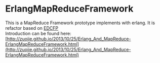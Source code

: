 ErlangMapReduceFramework
========================

This is a MapReduce Framework prototype implements with erlang. It is refactor based on [EDCFP](https://github.com/zuojie/EDCFP)   
Introduction can be found here:   
[http://zuojie.github.io/2013/10/25/Erlang_And_MapReduce-ErlangMapReduceFramework.html](http://zuojie.github.io/2013/10/25/Erlang_And_MapReduce-ErlangMapReduceFramework.html)
